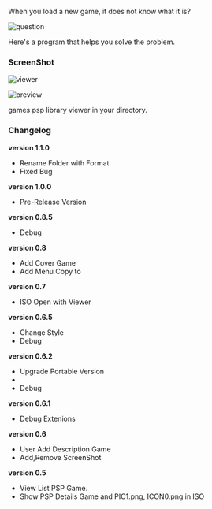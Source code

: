 When you load a new game, it does not know what it is?

![question][question]

Here's a program that helps you solve the problem.

### ScreenShot

![viewer][viewer]

![preview][preview]

[question]: https://raw.githubusercontent.com/touno-io/psp-library-win/master/docs/app-question.jpg
[preview]: https://raw.githubusercontent.com/touno-io/psp-library-win/master/docs/app-preview.jpg
[viewer]: https://raw.githubusercontent.com/touno-io/psp-library-win/master/docs/app-viewer.jpg

games psp library viewer in your directory.


### Changelog
**version 1.1.0**
- Rename Folder with Format
- Fixed Bug

**version 1.0.0**
- Pre-Release Version 

**version 0.8.5**
- Debug

**version 0.8**
- Add Cover Game
- Add Menu Copy to

**version 0.7**
- ISO Open with Viewer 

**version 0.6.5**
- Change Style
- Debug

**version 0.6.2**
- Upgrade Portable Version
- 
- Debug

**version 0.6.1**
- Debug Extenions

**version 0.6**
- User Add Description Game
- Add,Remove ScreenShot

**version 0.5**
- View List PSP Game.
- Show PSP Details Game and PIC1.png, ICON0.png in ISO
